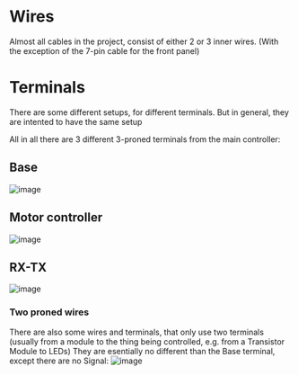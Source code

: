 # Wires
Almost all cables in the project, consist of either 2 or 3 inner wires. (With the exception of the 7-pin cable for the front panel)

# Terminals
There are some different setups, for different terminals. But in general, they are intented to have the same setup

All in all there are 3 different 3-proned terminals from the main controller:
## Base
![image](https://user-images.githubusercontent.com/22596587/125285489-fd1b1f00-e31a-11eb-974b-d96c9d26f667.png)

## Motor controller
![image](https://user-images.githubusercontent.com/22596587/125285639-250a8280-e31b-11eb-95bb-4d512ccb42b0.png)

## RX-TX
![image](https://user-images.githubusercontent.com/22596587/125285731-3eabca00-e31b-11eb-91b1-4f1087020f0c.png)

### Two proned wires
There are also some wires and terminals, that only use two terminals (usually from a module to the thing being controlled, e.g. from a Transistor Module to LEDs)
They are esentially no different than the Base terminal, except there are no Signal:
![image](https://user-images.githubusercontent.com/22596587/125285940-803c7500-e31b-11eb-829e-6a9d28c1daae.png)
